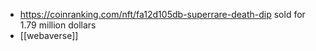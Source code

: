-	https://coinranking.com/nft/fa12d105db-superrare-death-dip sold for 1.79 million dollars
-	[[webaverse]]